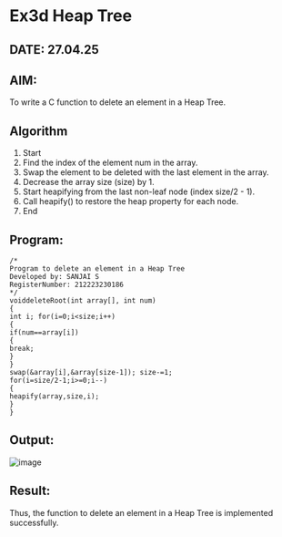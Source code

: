 # Ex3d Heap Tree
## DATE: 27.04.25
## AIM:
To write a C function to delete an element in a Heap Tree.

## Algorithm
1. Start
2. Find the index of the element num in the array.
3. Swap the element to be deleted with the last element in the array.
4. Decrease the array size (size) by 1.
5. Start heapifying from the last non-leaf node (index size/2 - 1).
6. Call heapify() to restore the heap property for each node.
7. End

## Program:
```
/*
Program to delete an element in a Heap Tree
Developed by: SANJAI S
RegisterNumber: 212223230186
*/
voiddeleteRoot(int array[], int num)
{
int i; for(i=0;i<size;i++)
{
if(num==array[i])
{
break;
}
}
swap(&array[i],&array[size-1]); size-=1;
for(i=size/2-1;i>=0;i--)
{
heapify(array,size,i);
}
}

```

## Output:

![image](https://github.com/user-attachments/assets/4a1ca760-b8f3-4b5a-98f1-6175af823b67)

## Result:
Thus, the function to delete an element in a Heap Tree is implemented successfully.
